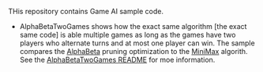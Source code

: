 THis repository contains Game AI sample code.

- AlphaBetaTwoGames shows how the exact same algorithm [the exact same code] is able multiple games as long as the games have two players who alternate turns and at most one player can win. The sample compares the [AlphaBeta](https://en.wikipedia.org/wiki/Alpha–beta_pruning) pruning optimization to the [MiniMax](https://en.wikipedia.org/wiki/Minimax#Minimax_algorithm_with_alternate_moves) algorith. See the [AlphaBetaTwoGames README](./AlphaBetaTwoGames/readme.md) for moe information.
